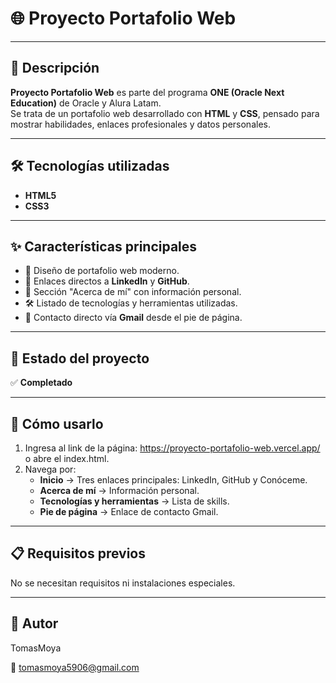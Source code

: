 # 🌐 Proyecto Portafolio Web

---

## 📌 Descripción

**Proyecto Portafolio Web** es parte del programa **ONE (Oracle Next Education)** de Oracle y Alura Latam.  
Se trata de un portafolio web desarrollado con **HTML** y **CSS**, pensado para mostrar habilidades, enlaces profesionales y datos personales.

---

## 🛠 Tecnologías utilizadas

- **HTML5**
- **CSS3**

---

## ✨ Características principales

- 📄 Diseño de portafolio web moderno.
- 🔗 Enlaces directos a **LinkedIn** y **GitHub**.
- 📜 Sección "Acerca de mí" con información personal.
- 🛠 Listado de tecnologías y herramientas utilizadas.
- 📩 Contacto directo vía **Gmail** desde el pie de página.

---

## 📍 Estado del proyecto

 ✅ **Completado**

---

## 🚀 Cómo usarlo

1. Ingresa al link de la página: https://proyecto-portafolio-web.vercel.app/ o abre el index.html.
2. Navega por:
   - **Inicio** → Tres enlaces principales: LinkedIn, GitHub y Conóceme.
   - **Acerca de mí** → Información personal.
   - **Tecnologías y herramientas** → Lista de skills.
   - **Pie de página** → Enlace de contacto Gmail.

---

## 📋 Requisitos previos

No se necesitan requisitos ni instalaciones especiales.

---

## 🙋 Autor

TomasMoya

📧 tomasmoya5906@gmail.com

